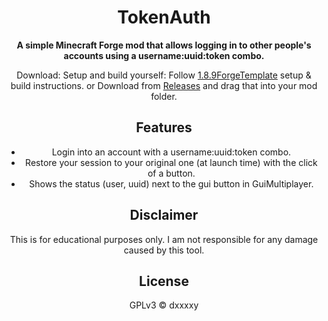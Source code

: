 <div align="center">

# TokenAuth
**A simple Minecraft Forge mod that allows logging in to other people's accounts using a username:uuid:token combo.**


Download:
Setup and build yourself: Follow [1.8.9ForgeTemplate](https://github.com/DxxxxY/1.8.9ForgeTemplate) setup & build instructions.
or
Download from [Releases](https://github.com/DxxxxY/TokenAuth/releases) and drag that into your mod folder.

## Features
- Login into an account with a username:uuid:token combo.
- Restore your session to your original one (at launch time) with the click of a button.
- Shows the status (user, uuid) next to the gui button in GuiMultiplayer.
    
## Disclaimer
This is for educational purposes only. I am not responsible for any damage caused by this tool.

## License
GPLv3 © dxxxxy
